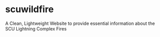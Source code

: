 # scuwildfire
A Clean, Lightweight Website to provide essential information about the SCU Lightning Complex Fires
